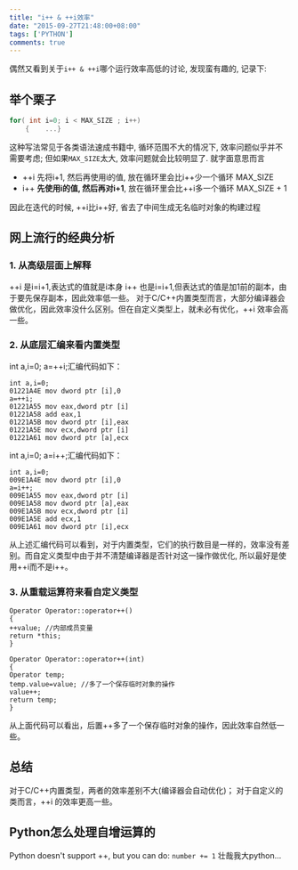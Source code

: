 ```yaml
---
title: "i++ & ++i效率"
date: "2015-09-27T21:48:00+08:00"
tags: ['PYTHON']
comments: true
---
```



偶然又看到关于`i++ & ++i`哪个运行效率高低的讨论, 发现蛮有趣的, 记录下:
## 举个栗子
```C
for( int i=0; i < MAX_SIZE ; i++)
    {    ...}
```
这种写法常见于各类语法速成书籍中, 循环范围不大的情况下, 效率问题似乎并不需要考虑; 但如果`MAX_SIZE`太大, 效率问题就会比较明显了.
就字面意思而言
- ++i 先将i+1, 然后再使用i的值, 放在循环里会比i++少一个循环 MAX_SIZE
- i++ **先使用i的值, 然后再对i+1**, 放在循环里会比++i多一个循环 MAX_SIZE + 1

因此在迭代的时候, ++i比i++好, 省去了中间生成无名临时对象的构建过程

## 网上流行的经典分析

### 1. 从高级层面上解释

++i 是i=i+1,表达式的值就是i本身
i++ 也是i=i+1,但表达式的值是加1前的副本，由于要先保存副本，因此效率低一些。
对于C/C++内置类型而言，大部分编译器会做优化，因此效率没什么区别。但在自定义类型上，就未必有优化，++i 效率会高一些。

### 2. 从底层汇编来看内置类型
int a,i=0; a=++i;汇编代码如下：
```
int a,i=0;
01221A4E mov dword ptr [i],0
a=++i;
01221A55 mov eax,dword ptr [i]
01221A58 add eax,1
01221A5B mov dword ptr [i],eax
01221A5E mov ecx,dword ptr [i]
01221A61 mov dword ptr [a],ecx
```
int a,i=0; a=i++;汇编代码如下：
``` 
int a,i=0;
009E1A4E mov dword ptr [i],0
a=i++;
009E1A55 mov eax,dword ptr [i]
009E1A58 mov dword ptr [a],eax
009E1A5B mov ecx,dword ptr [i]
009E1A5E add ecx,1
009E1A61 mov dword ptr [i],ecx
```
从上述汇编代码可以看到，对于内置类型，它们的执行数目是一样的，效率没有差别。而自定义类型中由于并不清楚编译器是否针对这一操作做优化, 所以最好是使用++i而不是i++。
### 3. 从重载运算符来看自定义类型
```
Operator Operator::operator++()
{
++value; //内部成员变量
return *this;
}
 
Operator Operator::operator++(int)
{
Operator temp;
temp.value=value; //多了一个保存临时对象的操作
value++;
return temp;
}
```
从上面代码可以看出，后置++多了一个保存临时对象的操作，因此效率自然低一些。
## 总结
对于C/C++内置类型，两者的效率差别不大(编译器会自动优化)；
对于自定义的类而言，++i 的效率更高一些。

## Python怎么处理自增运算的
Python doesn't support ++, but you can do:
`number += 1`
壮哉我大python...

